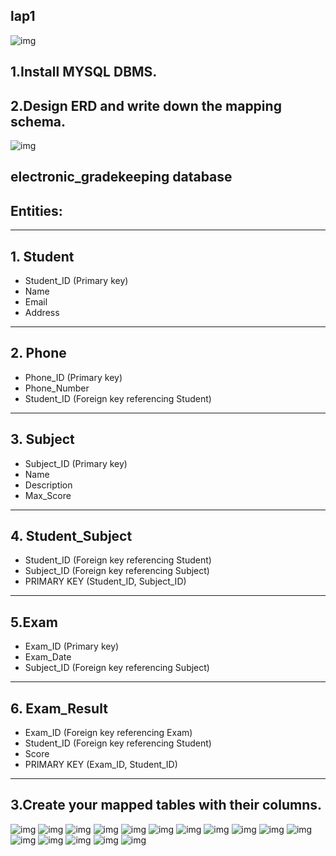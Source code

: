  ## lap1
 ![img](https://github.com/heba-eldeabes/Mysql/blob/main/img/Screenshot%20from%202025-10-22%2019-23-00.png)  
 ## 1.Install MYSQL DBMS.
## 2.Design ERD and write down the mapping schema.
![img](https://github.com/heba-eldeabes/Mysql/blob/main/img/Screenshot%20from%202025-10-07%2000-28-01.png)

## electronic_gradekeeping database
## Entities:
---------
## 1. Student
- Student_ID (Primary key)
- Name
- Email
- Address
---------------------------------------------------------------
## 2. Phone
- Phone_ID (Primary key)
- Phone_Number
- Student_ID (Foreign key referencing Student)
---------------------------------------------------------------
## 3. Subject
- Subject_ID (Primary key)
- Name
- Description
- Max_Score
---------------------------------------------------------------
## 4. Student_Subject
- Student_ID (Foreign key referencing Student)
- Subject_ID (Foreign key referencing Subject)
- PRIMARY KEY (Student_ID, Subject_ID)
---------------------------------------------------------------
## 5.Exam
- Exam_ID (Primary key)
- Exam_Date
- Subject_ID (Foreign key referencing Subject)
---------------------------------------------------------------
## 6. Exam_Result
- Exam_ID (Foreign key referencing Exam)
- Student_ID (Foreign key referencing Student)
- Score
- PRIMARY KEY (Exam_ID, Student_ID)
---------------------------------------------------------------
## 3.Create your mapped tables with their columns.

![img](https://github.com/heba-eldeabes/Mysql/blob/main/img/Screenshot%20from%202025-10-13%2014-19-36.png) 
![img](https://github.com/heba-eldeabes/Mysql/blob/main/img/Screenshot%20from%202025-10-13%2014-20-21.png) 
![img](https://github.com/heba-eldeabes/Mysql/blob/main/img/Screenshot%20from%202025-10-13%2014-20-37.png)
![img](https://github.com/heba-eldeabes/Mysql/blob/main/img/Screenshot%20from%202025-10-13%2014-55-25.png) 
![img](https://github.com/heba-eldeabes/Mysql/blob/main/img/Screenshot%20from%202025-10-13%2014-55-43.png) 
![img](https://github.com/heba-eldeabes/Mysql/blob/main/img/Screenshot%20from%202025-10-13%2015-07-59.png) 
![img](https://github.com/heba-eldeabes/Mysql/blob/main/img/Screenshot%20from%202025-10-13%2015-10-11.png) 
![img](https://github.com/heba-eldeabes/Mysql/blob/main/img/Screenshot%20from%202025-10-13%2015-11-13.png) 
![img](https://github.com/heba-eldeabes/Mysql/blob/main/img/Screenshot%20from%202025-10-13%2015-11-44.png) 
![img](https://github.com/heba-eldeabes/Mysql/blob/main/img/Screenshot%20from%202025-10-13%2016-21-14.png) 
![img](https://github.com/heba-eldeabes/Mysql/blob/main/img/Screenshot%20from%202025-10-13%2016-22-41.png) 
![img](https://github.com/heba-eldeabes/Mysql/blob/main/img/Screenshot%20from%202025-10-14%2010-55-13.png) 
![img](https://github.com/heba-eldeabes/Mysql/blob/main/img/Screenshot%20from%202025-10-14%2011-02-08.png) 
![img](https://github.com/heba-eldeabes/Mysql/blob/main/img/Screenshot%20from%202025-10-14%2011-11-37.png) 
![img](https://github.com/heba-eldeabes/Mysql/blob/main/img/Screenshot%20from%202025-10-14%2011-21-00.png) 
![img](https://github.com/heba-eldeabes/Mysql/blob/main/img/Screenshot%20from%202025-10-14%2011-27-00.png)
